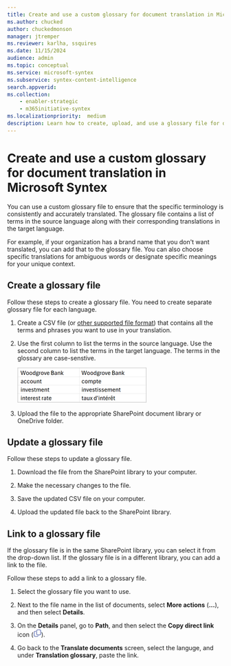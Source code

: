 ```yaml
---
title: Create and use a custom glossary for document translation in Microsoft Syntex
ms.author: chucked
author: chuckedmonson
manager: jtremper
ms.reviewer: karlha, ssquires
ms.date: 11/15/2024
audience: admin
ms.topic: conceptual
ms.service: microsoft-syntex
ms.subservice: syntex-content-intelligence
search.appverid: 
ms.collection: 
    - enabler-strategic
    - m365initiative-syntex
ms.localizationpriority:  medium
description: Learn how to create, upload, and use a glossary file for document translation in Microsoft Syntex.
---
```


# Create and use a custom glossary for document translation in Microsoft Syntex

You can use a custom glossary file to ensure that the specific terminology is consistently and accurately translated. The glossary file contains a list of terms in the source language along with their corresponding translations in the target language.

For example, if your organization has a brand name that you don't want translated, you can add that to the glossary file. You can also choose specific translations for ambiguous words or designate specific meanings for your unique context.

## Create a glossary file

Follow these steps to create a glossary file. You need to create separate glossary file for each language.

1. Create a CSV file (or [other supported file format](/azure/ai-services/translator/document-translation/reference/get-supported-glossary-formats)) that contains all the terms and phrases you want to use in your translation.

2. Use the first column to list the terms in the source language. Use the second column to list the terms in the target language. The terms in the glossary are case-senstive.

    ![Screenshot of a spreadsheet showing two columns with example source terms and target terms.](../media/content-understanding/translation-glossary-format-example.png)

3. Upload the file to the appropriate SharePoint document library or OneDrive folder.

## Update a glossary file

Follow these steps to update a glossary file.

1. Download the file from the SharePoint library to your computer.

2. Make the necessary changes to the file.

3. Save the updated CSV file on your computer.

4. Upload the updated file back to the SharePoint library.

## Link to a glossary file

If the glossary file is in the same SharePoint library, you can select it from the drop-down list. If the glossary file is in a different library, you can add a link to the file.

Follow these steps to add a link to a glossary file.

1. Select the glossary file you want to use.

2. Next to the file name in the list of documents, select **More actions** (**...**), and then select **Details**.

3. On the **Details** panel, go to **Path**, and then select the **Copy direct link** icon (![Image of the Copy direct link button.](../media/content-understanding/translation-copy-direct-link-icon.png)).

4. Go back to the **Translate documents** screen, select the languge, and under **Translation glossary**, paste the link.

